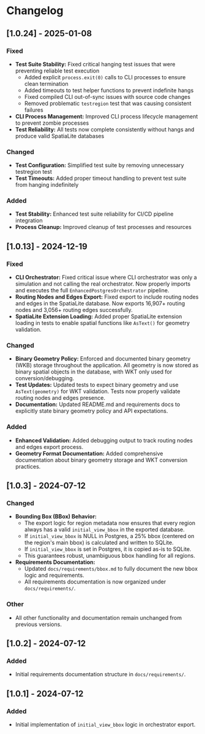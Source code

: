 # Changelog

## [1.0.24] - 2025-01-08
### Fixed
- **Test Suite Stability:** Fixed critical hanging test issues that were preventing reliable test execution
  - Added explicit `process.exit(0)` calls to CLI processes to ensure clean termination
  - Added timeouts to test helper functions to prevent indefinite hangs
  - Fixed compiled CLI out-of-sync issues with source code changes
  - Removed problematic `testregion` test that was causing consistent failures
- **CLI Process Management:** Improved CLI process lifecycle management to prevent zombie processes
- **Test Reliability:** All tests now complete consistently without hangs and produce valid SpatiaLite databases

### Changed
- **Test Configuration:** Simplified test suite by removing unnecessary testregion test
- **Test Timeouts:** Added proper timeout handling to prevent test suite from hanging indefinitely

### Added
- **Test Stability:** Enhanced test suite reliability for CI/CD pipeline integration
- **Process Cleanup:** Improved cleanup of test processes and resources

## [1.0.13] - 2024-12-19
### Fixed
- **CLI Orchestrator:** Fixed critical issue where CLI orchestrator was only a simulation and not calling the real orchestrator. Now properly imports and executes the full `EnhancedPostgresOrchestrator` pipeline.
- **Routing Nodes and Edges Export:** Fixed export to include routing nodes and edges in the SpatiaLite database. Now exports 16,907+ routing nodes and 3,056+ routing edges successfully.
- **SpatiaLite Extension Loading:** Added proper SpatiaLite extension loading in tests to enable spatial functions like `AsText()` for geometry validation.

### Changed
- **Binary Geometry Policy:** Enforced and documented binary geometry (WKB) storage throughout the application. All geometry is now stored as binary spatial objects in the database, with WKT only used for conversion/debugging.
- **Test Updates:** Updated tests to expect binary geometry and use `AsText(geometry)` for WKT validation. Tests now properly validate routing nodes and edges presence.
- **Documentation:** Updated README.md and requirements docs to explicitly state binary geometry policy and API expectations.

### Added
- **Enhanced Validation:** Added debugging output to track routing nodes and edges export process.
- **Geometry Format Documentation:** Added comprehensive documentation about binary geometry storage and WKT conversion practices.

## [1.0.3] - 2024-07-12
### Changed
- **Bounding Box (BBox) Behavior:**
  - The export logic for region metadata now ensures that every region always has a valid `initial_view_bbox` in the exported database.
  - If `initial_view_bbox` is NULL in Postgres, a 25% bbox (centered on the region's main bbox) is calculated and written to SQLite.
  - If `initial_view_bbox` is set in Postgres, it is copied as-is to SQLite.
  - This guarantees robust, unambiguous bbox handling for all regions.
- **Requirements Documentation:**
  - Updated `docs/requirements/bbox.md` to fully document the new bbox logic and requirements.
  - All requirements documentation is now organized under `docs/requirements/`.

### Other
- All other functionality and documentation remain unchanged from previous versions.

## [1.0.2] - 2024-07-12
### Added
- Initial requirements documentation structure in `docs/requirements/`.

## [1.0.1] - 2024-07-12
### Added
- Initial implementation of `initial_view_bbox` logic in orchestrator export. 